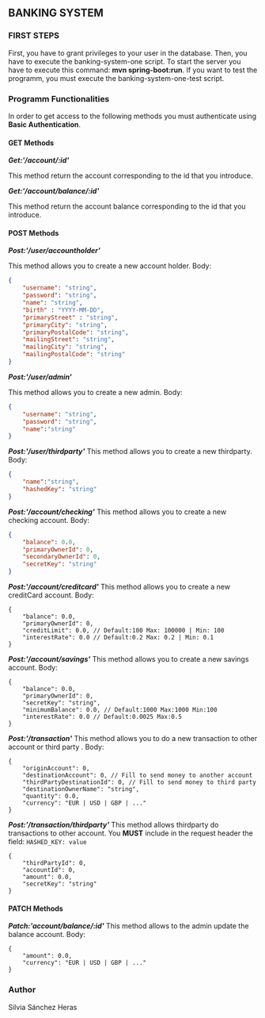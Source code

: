 ## BANKING SYSTEM
### FIRST STEPS
First, you have to grant privileges to your user in the database. Then, you have to execute the banking-system-one script.
To start the server you have to execute this command: **mvn spring-boot:run**. If you want to test the programm, you must execute the banking-system-one-test script.

### Programm Functionalities
In order to get access to the following methods you must authenticate using **Basic Authentication**.

#### GET Methods

***Get:'/account/:id'***

This method return the account corresponding to the id that you introduce.
    
***Get:'/account/balance/:id'***

This method return the account balance corresponding to the id that you introduce. 

#### POST Methods

***Post:'/user/accountholder'***

This method allows you to create a new account holder. Body:
```json
{
    "username": "string",
    "password": "string",
    "name": "string",
    "birth" : "YYYY-MM-DD",
    "primaryStreet" : "string",
    "primaryCity": "string",
    "primaryPostalCode": "string",
    "mailingStreet": "string",
    "mailingCity": "string",
    "mailingPostalCode": "string"
}
```
***Post:'/user/admin'***

This method allows you to create a new admin. Body:
```json
{
    "username": "string",
    "password": "string",
    "name":"string"
}
```
***Post:'/user/thirdparty'***
This method allows you to create a new thirdparty. Body:
```json
{
    "name":"string",
    "hashedKey": "string"
}
```
***Post:'/account/checking'***
This method allows you to create a new checking account. Body:
```json
{
    "balance": 0.0,
    "primaryOwnerId": 0,
    "secondaryOwnerId": 0,
    "secretKey": "string"
}
```
***Post:'/account/creditcard'***
This method allows you to create a new creditCard account. Body:
```json5
{
    "balance": 0.0,
    "primaryOwnerId": 0,
    "creditLimit": 0.0, // Default:100 Max: 100000 | Min: 100
    "interestRate": 0.0 // Default:0.2 Max: 0.2 | Min: 0.1
}
```
***Post:'/account/savings'***
This method allows you to create a new savings account. Body:
```json5
{
    "balance": 0.0,
    "primaryOwnerId": 0,
    "secretKey": "string",
    "minimumBalance": 0.0, // Default:1000 Max:1000 Min:100
    "interestRate": 0.0 // Default:0.0025 Max:0.5 
}
```
***Post:'/transaction'***
This method allows you to do a new transaction to other account or third party . Body:
```json5
{
    "originAccount": 0,
    "destinationAccount": 0, // Fill to send money to another account
    "thirdPartyDestinationId": 0, // Fill to send money to third party
    "destinationOwnerName": "string",
    "quantity": 0.0,
    "currency": "EUR | USD | GBP | ..."
}
```
***Post:'/transaction/thirdparty'***
This method allows thirdparty do transactions to other account. 
You **MUST** include in the request header the field: `HASHED_KEY: value`
```json5
{
    "thirdPartyId": 0,
    "accountId": 0,
    "amount": 0.0,
    "secretKey": "string"
}
```
#### PATCH Methods
***Patch:'account/balance/:id'***
This method allows to the admin update the balance account. Body:
```json5
{
    "amount": 0.0,
    "currency": "EUR | USD | GBP | ..."
}
```
### Author
Silvia Sánchez Heras